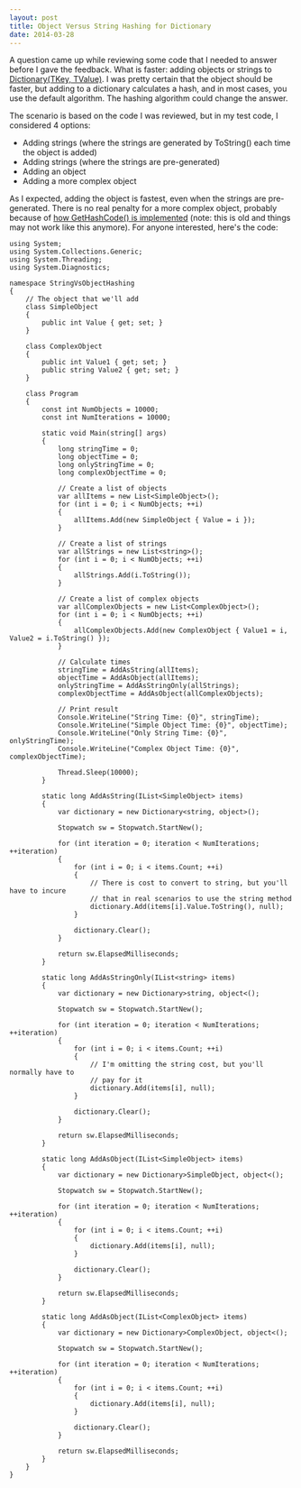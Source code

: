 ```yaml
---
layout: post
title: Object Versus String Hashing for Dictionary
date: 2014-03-28
---
```


A question came up while reviewing some code that I needed to answer before I gave the feedback. What is faster: adding objects or strings to [Dictionary(TKey, TValue)](http://msdn.microsoft.com/en-us/library/6918612z(v=vs.110).aspx). I was pretty certain that the object should be faster, but adding to a dictionary calculates a hash, and in most cases, you use the default algorithm. The hashing algorithm could change the answer.

The scenario is based on the code I was reviewed, but in my test code, I considered 4 options:

* Adding strings (where the strings are generated by ToString() each time the object is added)
* Adding strings (where the strings are pre-generated)
* Adding an object
* Adding a more complex object

As I expected, adding the object is fastest, even when the strings are pre-generated. There is no real penalty for a more complex object, probably because of [how GetHashCode() is implemented](http://blogs.msdn.com/b/brada/archive/2003/09/30/50396.aspx) (note: this is old and things may not work like this anymore). For anyone interested, here's the code:

```
using System;
using System.Collections.Generic;
using System.Threading;
using System.Diagnostics;

namespace StringVsObjectHashing
{
    // The object that we'll add
    class SimpleObject
    {
        public int Value { get; set; }
    }

    class ComplexObject
    {
        public int Value1 { get; set; }
        public string Value2 { get; set; }
    }

    class Program
    {
        const int NumObjects = 10000;
        const int NumIterations = 10000;

        static void Main(string[] args)
        {
            long stringTime = 0;
            long objectTime = 0;
            long onlyStringTime = 0;
            long complexObjectTime = 0;

            // Create a list of objects
            var allItems = new List<SimpleObject>();
            for (int i = 0; i < NumObjects; ++i)
            {
                allItems.Add(new SimpleObject { Value = i });
            }

            // Create a list of strings
            var allStrings = new List<string>();
            for (int i = 0; i < NumObjects; ++i)
            {
                allStrings.Add(i.ToString());
            }

            // Create a list of complex objects
            var allComplexObjects = new List<ComplexObject>();
            for (int i = 0; i < NumObjects; ++i)
            {
                allComplexObjects.Add(new ComplexObject { Value1 = i, Value2 = i.ToString() });
            }
 
            // Calculate times
            stringTime = AddAsString(allItems);
            objectTime = AddAsObject(allItems);
            onlyStringTime = AddAsStringOnly(allStrings);
            complexObjectTime = AddAsObject(allComplexObjects);

            // Print result
            Console.WriteLine("String Time: {0}", stringTime);
            Console.WriteLine("Simple Object Time: {0}", objectTime);
            Console.WriteLine("Only String Time: {0}", onlyStringTime);
            Console.WriteLine("Complex Object Time: {0}", complexObjectTime);

            Thread.Sleep(10000);
        }

        static long AddAsString(IList<SimpleObject> items)
        {
            var dictionary = new Dictionary<string, object>();

            Stopwatch sw = Stopwatch.StartNew();

            for (int iteration = 0; iteration < NumIterations; ++iteration)
            {
                for (int i = 0; i < items.Count; ++i)
                {
                    // There is cost to convert to string, but you'll have to incure
                    // that in real scenarios to use the string method
                    dictionary.Add(items[i].Value.ToString(), null);
                }

                dictionary.Clear();
            }

            return sw.ElapsedMilliseconds;
        }

        static long AddAsStringOnly(IList<string> items)
        {
            var dictionary = new Dictionary>string, object<();

            Stopwatch sw = Stopwatch.StartNew();

            for (int iteration = 0; iteration < NumIterations; ++iteration)
            {
                for (int i = 0; i < items.Count; ++i)
                {
                    // I'm omitting the string cost, but you'll normally have to
                    // pay for it
                    dictionary.Add(items[i], null);
                }

                dictionary.Clear();
            }

            return sw.ElapsedMilliseconds;
        }

        static long AddAsObject(IList<SimpleObject> items)
        {
            var dictionary = new Dictionary>SimpleObject, object<();

            Stopwatch sw = Stopwatch.StartNew();

            for (int iteration = 0; iteration < NumIterations; ++iteration)
            {
                for (int i = 0; i < items.Count; ++i)
                {
                    dictionary.Add(items[i], null);
                }

                dictionary.Clear();
            }

            return sw.ElapsedMilliseconds;
        }

        static long AddAsObject(IList<ComplexObject> items)
        {
            var dictionary = new Dictionary>ComplexObject, object<();

            Stopwatch sw = Stopwatch.StartNew();

            for (int iteration = 0; iteration < NumIterations; ++iteration)
            {
                for (int i = 0; i < items.Count; ++i)
                {
                    dictionary.Add(items[i], null);
                }

                dictionary.Clear();
            }

            return sw.ElapsedMilliseconds;
        }
    }
}
```